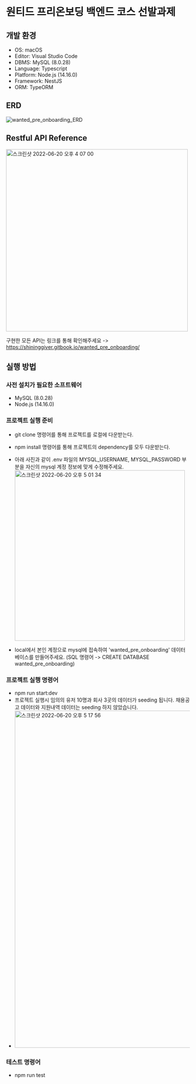 # 원티드 프리온보딩 백엔드 코스 선발과제

## 개발 환경
- OS: macOS
- Editor: Visual Studio Code
- DBMS: MySQL (8.0.28)
- Language: Typescript
- Platform: Node.js (14.16.0)
- Framework: NestJS
- ORM: TypeORM

## ERD
![wanted_pre_onboarding_ERD](https://user-images.githubusercontent.com/68889506/174551795-32ed0507-a567-4630-9d6f-944214252828.png)

## Restful API Reference
<img width="498" alt="스크린샷 2022-06-20 오후 4 07 00" src="https://user-images.githubusercontent.com/68889506/174552035-324414f7-5382-4a58-b174-6551760017b1.png">

구현한 모든 API는 링크를 통해 확인해주세요 -> https://shininggiver.gitbook.io/wanted_pre_onboarding/

## 실행 방법

### 사전 설치가 필요한 소프트웨어
- MySQL (8.0.28)
- Node.js (14.16.0)

### 프로젝트 실행 준비
- git clone 명령어를 통해 프로젝트를 로컬에 다운받는다.
- npm install 명령어를 통해 프로젝트의 dependency를 모두 다운받는다.
- 아래 사진과 같이 .env 파일의 MYSQL_USERNAME, MYSQL_PASSWORD 부분을 자신의 mysql 계정 정보에 맞게 수정해주세요.
  <img width="466" alt="스크린샷 2022-06-20 오후 5 01 34" src="https://user-images.githubusercontent.com/68889506/174556848-869ef045-cf14-4c45-9e88-dc331252f930.png">

- local에서 본인 계정으로 mysql에 접속하여 'wanted_pre_onboarding' 데이터베이스를 만들어주세요. (SQL 명령어 -> CREATE DATABASE wanted_pre_onboarding)

### 프로젝트 실행 명령어
- npm run start:dev 
- 프로젝트 실행시 임의의 유저 10명과 회사 3곳의 데이터가 seeding 됩니다. 채용공고 데이터와 지원내역 데이터는 seeding 하지 않았습니다.
- <img width="921" alt="스크린샷 2022-06-20 오후 5 17 56" src="https://user-images.githubusercontent.com/68889506/174557359-64571c7f-d362-434e-86cf-a07d6040e8cc.png">

### 테스트 명령어
- npm run test
